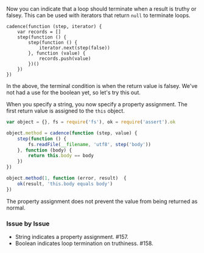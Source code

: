 Now you can indicate that a loop should terminate when a result is truthy or
falsey. This can be used with iterators that return `null` to terminate loops.

```
cadence(function (step, iterator) {
    var records = []
    step(function () {
        step(function () {
            iterator.next(step(false))
        }, function (value) {
            records.push(value)
        })()
    })
})
```

In the above, the terminal condition is when the return value is falsey. We've
not had a use for the boolean yet, so let's try this out.

When you specify a string, you now specify a property assignment. The first
return value is assigned to the `this` object.

```javascript
var object = {}, fs = require('fs'), ok = require('assert').ok

object.method = cadence(function (step, value) {
    step(function () {
        fs.readFile(__filename, 'utf8', step('body'))
    }, function (body) {
        return this.body == body
    })
})

object.method(1, function (error, result)  {
    ok(result, 'this.body equals body')
})
```

The property assignment does not prevent the value from being returned as normal.

### Issue by Issue

 * String indicates a property assignment. #157.
 * Boolean indicates loop termination on truthiness. #158.
